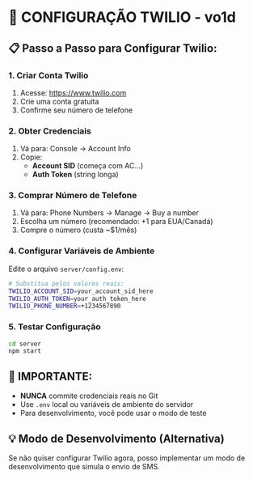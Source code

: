 # 🔧 CONFIGURAÇÃO TWILIO - vo1d

## 📋 **Passo a Passo para Configurar Twilio:**

### **1. Criar Conta Twilio**
1. Acesse: https://www.twilio.com
2. Crie uma conta gratuita
3. Confirme seu número de telefone

### **2. Obter Credenciais**
1. Vá para: Console → Account Info
2. Copie:
   - **Account SID** (começa com AC...)
   - **Auth Token** (string longa)

### **3. Comprar Número de Telefone**
1. Vá para: Phone Numbers → Manage → Buy a number
2. Escolha um número (recomendado: +1 para EUA/Canadá)
3. Compre o número (custa ~$1/mês)

### **4. Configurar Variáveis de Ambiente**
Edite o arquivo `server/config.env`:

```bash
# Substitua pelos valores reais:
TWILIO_ACCOUNT_SID=your_account_sid_here
TWILIO_AUTH_TOKEN=your_auth_token_here
TWILIO_PHONE_NUMBER=+1234567890
```

### **5. Testar Configuração**
```bash
cd server
npm start
```

## 🚨 **IMPORTANTE:**
- **NUNCA** commite credenciais reais no Git
- Use `.env` local ou variáveis de ambiente do servidor
- Para desenvolvimento, você pode usar o modo de teste

## 💡 **Modo de Desenvolvimento (Alternativa)**
Se não quiser configurar Twilio agora, posso implementar um modo de desenvolvimento que simula o envio de SMS.
